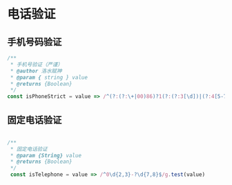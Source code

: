 

# 电话验证

## 手机号码验证

```javaScript
/** 
 * 手机号验证（严谨）
 * @author 洛水赋神
 * @param { string } value 
 * @returns {Boolean} 
 */
const isPhoneStrict = value => /^(?:(?:\+|00)86)?1(?:(?:3[\d])|(?:4[5-7|9])|(?:5[0-3|5-9])|(?:6[5-7])|(?:7[0-8])|(?:8[\d])|(?:9[1|8|9]))\d{8}$/g.test(value);

```

## 固定电话验证

```javaScript
  
/**
 * 固定电话验证
 * @param {String} value 
 * @returns {Boolean} 
 */
 const isTelephone = value => /^0\d{2,3}-?\d{7,8}$/g.test(value)

```